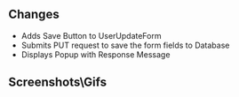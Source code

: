## Changes
<!-- Keep Changes short and clear yet complete, avoid leaving out small changes -->
* Adds Save Button to UserUpdateForm
* Submits PUT request to save the form fields to Database
* Displays Popup with Response Message

## Screenshots\Gifs
<!-- Upload Screenshots or Gifs here if changes have a visible effect, avoid uploading images of codes here. -->
